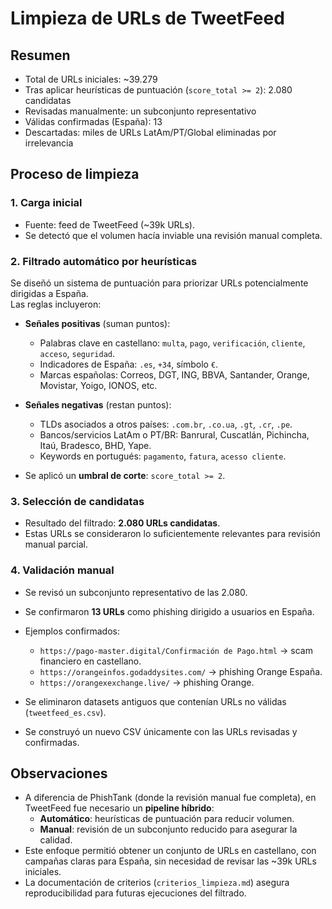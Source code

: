 # Limpieza de URLs de TweetFeed

## Resumen
- Total de URLs iniciales: ~39.279  
- Tras aplicar heurísticas de puntuación (`score_total >= 2`): 2.080 candidatas  
- Revisadas manualmente: un subconjunto representativo  
- Válidas confirmadas (España): 13  
- Descartadas: miles de URLs LatAm/PT/Global eliminadas por irrelevancia

## Proceso de limpieza

### 1. Carga inicial
- Fuente: feed de TweetFeed (~39k URLs).  
- Se detectó que el volumen hacía inviable una revisión manual completa.  

### 2. Filtrado automático por heurísticas
Se diseñó un sistema de puntuación para priorizar URLs potencialmente dirigidas a España.  
Las reglas incluyeron:

- **Señales positivas** (suman puntos):  
  - Palabras clave en castellano: `multa`, `pago`, `verificación`, `cliente`, `acceso`, `seguridad`.  
  - Indicadores de España: `.es`, `+34`, símbolo `€`.  
  - Marcas españolas: Correos, DGT, ING, BBVA, Santander, Orange, Movistar, Yoigo, IONOS, etc.

- **Señales negativas** (restan puntos):  
  - TLDs asociados a otros países: `.com.br`, `.co.ua`, `.gt`, `.cr`, `.pe`.  
  - Bancos/servicios LatAm o PT/BR: Banrural, Cuscatlán, Pichincha, Itaú, Bradesco, BHD, Yape.  
  - Keywords en portugués: `pagamento`, `fatura`, `acesso cliente`.

- Se aplicó un **umbral de corte**: `score_total >= 2`.

### 3. Selección de candidatas
- Resultado del filtrado: **2.080 URLs candidatas**.  
- Estas URLs se consideraron lo suficientemente relevantes para revisión manual parcial.  

### 4. Validación manual
- Se revisó un subconjunto representativo de las 2.080.  
- Se confirmaron **13 URLs** como phishing dirigido a usuarios en España.  
- Ejemplos confirmados:  
  - `https://pago-master.digital/Confirmación de Pago.html` → scam financiero en castellano.  
  - `https://orangeinfos.godaddysites.com/` → phishing Orange España.  
  - `https://orangexexchange.live/` → phishing Orange.  

- Se eliminaron datasets antiguos que contenían URLs no válidas (`tweetfeed_es.csv`).  
- Se construyó un nuevo CSV únicamente con las URLs revisadas y confirmadas.  

## Observaciones
- A diferencia de PhishTank (donde la revisión manual fue completa), en TweetFeed fue necesario un **pipeline híbrido**:  
  - **Automático**: heurísticas de puntuación para reducir volumen.  
  - **Manual**: revisión de un subconjunto reducido para asegurar la calidad.  
- Este enfoque permitió obtener un conjunto de URLs en castellano, con campañas claras para España, sin necesidad de revisar las ~39k URLs iniciales.  
- La documentación de criterios (`criterios_limpieza.md`) asegura reproducibilidad para futuras ejecuciones del filtrado.  
